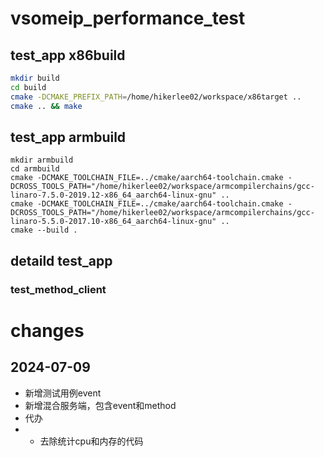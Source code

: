 # vsomeip_performance_test
## test_app x86build
```bash
mkdir build
cd build
cmake -DCMAKE_PREFIX_PATH=/home/hikerlee02/workspace/x86target ..
cmake .. && make
```

## test_app armbuild
```shell
mkdir armbuild
cd armbuild
cmake -DCMAKE_TOOLCHAIN_FILE=../cmake/aarch64-toolchain.cmake -DCROSS_TOOLS_PATH="/home/hikerlee02/workspace/armcompilerchains/gcc-linaro-7.5.0-2019.12-x86_64_aarch64-linux-gnu" ..
cmake -DCMAKE_TOOLCHAIN_FILE=../cmake/aarch64-toolchain.cmake -DCROSS_TOOLS_PATH="/home/hikerlee02/workspace/armcompilerchains/gcc-linaro-5.5.0-2017.10-x86_64_aarch64-linux-gnu" ..
cmake --build .
```

## detaild test_app
### test_method_client



# changes
## 2024-07-09
- 新增测试用例event
- 新增混合服务端，包含event和method
- 代办
- - 去除统计cpu和内存的代码